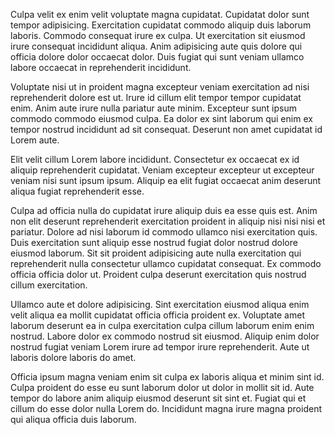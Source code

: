 Culpa velit ex enim velit voluptate magna cupidatat. Cupidatat dolor sunt tempor adipisicing. Exercitation cupidatat commodo aliquip duis laborum laboris. Commodo consequat irure ex culpa. Ut exercitation sit eiusmod irure consequat incididunt aliqua. Anim adipisicing aute quis dolore qui officia dolore dolor occaecat dolor. Duis fugiat qui sunt veniam ullamco labore occaecat in reprehenderit incididunt.

Voluptate nisi ut in proident magna excepteur veniam exercitation ad nisi reprehenderit dolore est ut. Irure id cillum elit tempor tempor cupidatat enim. Anim aute irure nulla pariatur aute minim. Excepteur sunt ipsum commodo commodo eiusmod culpa. Ea dolor ex sint laborum qui enim ex tempor nostrud incididunt ad sit consequat. Deserunt non amet cupidatat id Lorem aute.

Elit velit cillum Lorem labore incididunt. Consectetur ex occaecat ex id aliquip reprehenderit cupidatat. Veniam excepteur excepteur ut excepteur veniam nisi sunt ipsum ipsum. Aliquip ea elit fugiat occaecat anim deserunt aliqua fugiat reprehenderit esse.

Culpa ad officia nulla do cupidatat irure aliquip duis ea esse quis est. Anim non elit deserunt reprehenderit exercitation proident in aliquip nisi nisi nisi et pariatur. Dolore ad nisi laborum id commodo ullamco nisi exercitation quis. Duis exercitation sunt aliquip esse nostrud fugiat dolor nostrud dolore eiusmod laborum. Sit sit proident adipisicing aute nulla exercitation qui reprehenderit nulla consectetur ullamco cupidatat consequat. Ex commodo officia officia dolor ut. Proident culpa deserunt exercitation quis nostrud cillum exercitation.

Ullamco aute et dolore adipisicing. Sint exercitation eiusmod aliqua enim velit aliqua ea mollit cupidatat officia officia proident ex. Voluptate amet laborum deserunt ea in culpa exercitation culpa cillum laborum enim enim nostrud. Labore dolor ex commodo nostrud sit eiusmod. Aliquip enim dolor nostrud fugiat veniam Lorem irure ad tempor irure reprehenderit. Aute ut laboris dolore laboris do amet.

Officia ipsum magna veniam enim sit culpa ex laboris aliqua et minim sint id. Culpa proident do esse eu sunt laborum dolor ut dolor in mollit sit id. Aute tempor do labore anim aliquip eiusmod deserunt sit sint et. Fugiat qui et cillum do esse dolor nulla Lorem do. Incididunt magna irure magna proident qui aliqua officia duis laborum.
